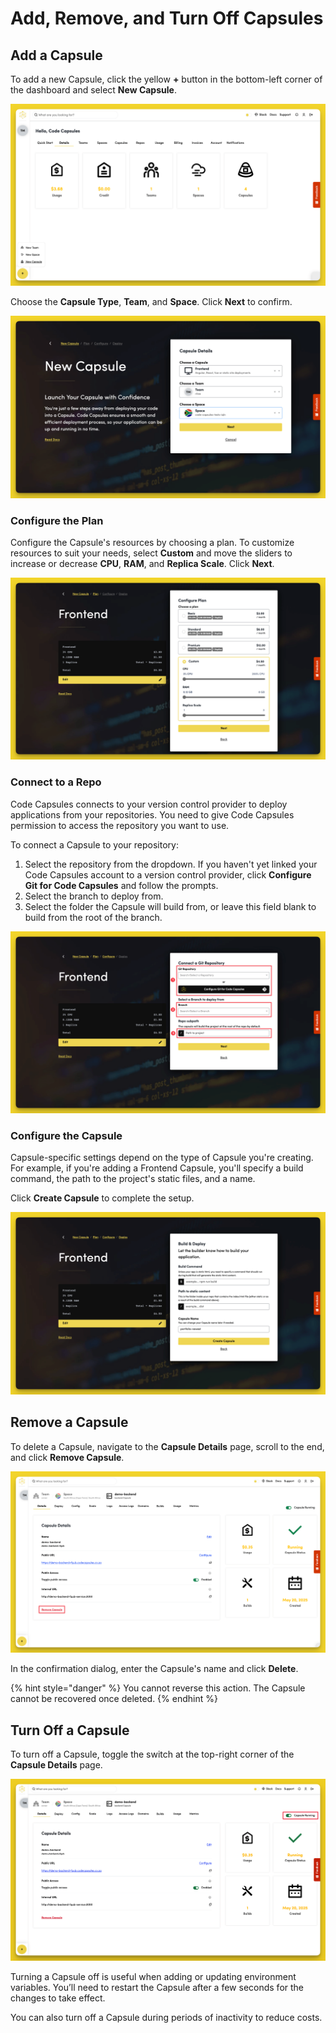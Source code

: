 # Add, Remove, and Turn Off Capsules

## Add a Capsule

To add a new Capsule, click the yellow **+** button in the bottom-left corner of the dashboard and select **New Capsule**.

![Create a Capsule](../.gitbook/assets/platform/capsules/add-capsule.png)

Choose the **Capsule Type**, **Team**, and **Space**. Click **Next** to confirm.

![Enter Capsule Details](../.gitbook/assets/platform/capsules/capsule-details.png)

### Configure the Plan

Configure the Capsule's resources by choosing a plan. To customize resources to suit your needs, select **Custom** and move the sliders to increase or decrease **CPU**, **RAM**, and **Replica Scale**. Click **Next**.

![Choose Capsule Plan](../.gitbook/assets/platform/capsules/capsule-plan.png)

### Connect to a Repo

Code Capsules connects to your version control provider to deploy applications from your repositories. You need to give Code Capsules permission to access the repository you want to use. 

To connect a Capsule to your repository:

1. Select the repository from the dropdown. If you haven't yet linked your Code Capsules account to a version control provider, click **Configure Git for Code Capsules** and follow the prompts.
2. Select the branch to deploy from.
3. Select the folder the Capsule will build from, or leave this field blank to build from the root of the branch.

![Connect a Repository](../.gitbook/assets/platform/capsules/connect-a-repo.png)

### Configure the Capsule

Capsule-specific settings depend on the type of Capsule you're creating. For example, if you're adding a Frontend Capsule, you'll specify a build command, the path to the project's static files, and a name.

Click **Create Capsule** to complete the setup.

![Capsule-Specific Settings](../.gitbook/assets/platform/capsules/capsule-specific-settings.png)

## Remove a Capsule

To delete a Capsule, navigate to the **Capsule Details** page, scroll to the end, and click **Remove Capsule**.

![Delete Capsule](../.gitbook/assets/platform/capsules/delete-capsule.png)

In the confirmation dialog, enter the Capsule's name and click **Delete**.

{% hint style="danger" %}
You cannot reverse this action. The Capsule cannot be recovered once deleted.
{% endhint %}

## Turn Off a Capsule

To turn off a Capsule, toggle the switch at the top-right corner of the **Capsule Details** page. 

![Turn Off a Capsule](../.gitbook/assets/platform/capsules/capsule-toggle-button.png)

Turning a Capsule off is useful when adding or updating environment variables. You’ll need to restart the Capsule after a few seconds for the changes to take effect.

You can also turn off a Capsule during periods of inactivity to reduce costs.

